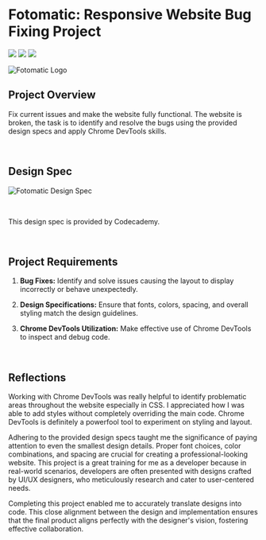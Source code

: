 # Fotomatic: Responsive Website Bug Fixing Project

<img src="https://img.shields.io/badge/HTML5-E34F26?style=for-the-badge&logo=html5&logoColor=white"/> <img src="https://img.shields.io/badge/CSS3-1572B6?style=for-the-badge&logo=css3&logoColor=white"/> <img src="https://img.shields.io/badge/Codecademy-FFF0E5?style=for-the-badge&logo=codecademy&logoColor=303347"/>

![Fotomatic Logo](https://i.postimg.cc/x1W2PDCD/cover.png)

## Project Overview

Fix current issues and make the website fully functional. The website is broken, the task is to identify and resolve the bugs using the provided design specs and apply Chrome DevTools skills.

<br>

## Design Spec

![Fotomatic Design Spec](https://i.postimg.cc/wvGyfJ9T/fotomatic-spec-landing-v2.png)

<br>

This design spec is provided by Codecademy.

<br>

## Project Requirements

1. **Bug Fixes:** Identify and solve issues causing the layout to display incorrectly or behave unexpectedly.

2. **Design Specifications:** Ensure that fonts, colors, spacing, and overall styling match the design guidelines.

3. **Chrome DevTools Utilization:** Make effective use of Chrome DevTools to inspect and debug code.

<br>

## Reflections

Working with Chrome DevTools was really helpful to identify problematic areas throughout the website especially in CSS. I appreciated how I was able to add styles without completely overriding the main code. Chrome DevTools is definitely a powerfool tool to experiment on styling and layout.

Adhering to the provided design specs taught me the significance of paying attention to even the smallest design details. Proper font choices, color combinations, and spacing are crucial for creating a professional-looking website. This project is a great training for me as a developer because  in real-world scenarios, developers are often presented with designs crafted by UI/UX designers, who meticulously research and cater to user-centered needs. 

Completing this project enabled me to accurately translate designs into code. This close alignment between the design and implementation ensures that the final product aligns perfectly with the designer's vision, fostering effective collaboration.
